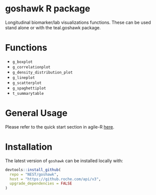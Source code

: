# goshawk R package

Longitudinal biomarker/lab visualizations functions. These can be used stand alone or with the teal.goshawk package.

# Functions
- `g_boxplot`
- `g_correlationplot`
- `g_density_distribution_plot`
- `g_lineplot`
- `g_scatterplot`
- `g_spaghettiplot`
- `t_summarytable`

# General Usage
Please refer to the quick start section in agile-R [here](https://go.roche.com/agile-R).

# Installation
The latest version of `goshawk` can be installed locally with:
```r
devtools::install_github(
  repo = "NEST/goshawk",
  host = "https://github.roche.com/api/v3",
  upgrade_dependencies = FALSE
)
```
